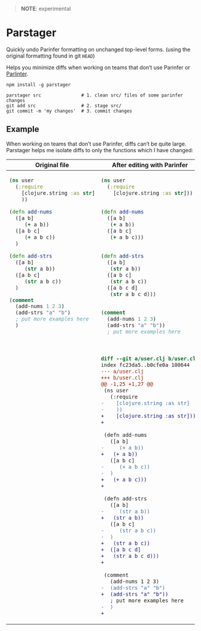 > **NOTE**: experimental

# Parstager

Quickly undo Parinfer formatting on unchanged top-level forms. (using the original formatting found in git `HEAD`)

Helps you minimize diffs when working on teams that don’t use Parinfer or [Parlinter](https://github.com/parinfer/parlinter).

```
npm install -g parstager
```

```
parstager src               # 1. clean src/ files of some parinfer changes
git add src                 # 2. stage src/
git commit -m 'my changes'  # 3. commit changes
```

## Example

When working on teams that don’t use Parinfer, diffs can’t be quite large.  Parstager helps me isolate diffs to only the functions which I have changed:

<table>
<thead>
<tr>
<th>Original file</th>
<th>After editing with Parinfer</th>
<th>After cleaning with Parstager</th>
</tr>
</thead>
<tbody valign="top">
<tr>
<td>

```clj
(ns user
  (:require
    [clojure.string :as str]
    ))

(defn add-nums
  ([a b]
     (+ a b))
  ([a b c]
     (+ a b c))
  )

(defn add-strs
  ([a b]
     (str a b))
  ([a b c]
     (str a b c))
  )

(comment
  (add-nums 1 2 3)
  (add-strs "a" "b")
  ; put more examples here
  )
```

</td>
<td>

```clj
(ns user
  (:require
    [clojure.string :as str]))
    

(defn add-nums
  ([a b]
   (+ a b))
  ([a b c]
   (+ a b c)))
  

(defn add-strs
  ([a b]
   (str a b))
  ([a b c]
   (str a b c))
  ([a b c d]
   (str a b c d)))
  

(comment
  (add-nums 1 2 3)
  (add-strs "a" "b"))
  ; put more examples here
  
```

</td>
<td>

```clj
(ns user
  (:require
    [clojure.string :as str]
    ))

(defn add-nums
  ([a b]
     (+ a b))
  ([a b c]
     (+ a b c))
  )

(defn add-strs
  ([a b]
   (str a b))
  ([a b c]
   (str a b c))
  ([a b c d]
   (str a b c d)))
  

(comment
  (add-nums 1 2 3)
  (add-strs "a" "b")
  ; put more examples here
  )
```

</td>

</tr>
<tr>

<td></td>

<td>

```diff
diff --git a/user.clj b/user.clj
index fc23da5..b0cfe0a 100644
--- a/user.clj
+++ b/user.clj
@@ -1,25 +1,27 @@
 (ns user
   (:require
-    [clojure.string :as str]
-    ))
+    [clojure.string :as str]))
+    
 
 (defn add-nums
   ([a b]
-     (+ a b))
+   (+ a b))
   ([a b c]
-     (+ a b c))
-  )
+   (+ a b c)))
+  
 
 (defn add-strs
   ([a b]
-     (str a b))
+   (str a b))
   ([a b c]
-     (str a b c))
-  )
+   (str a b c))
+  ([a b c d]
+   (str a b c d)))
+  
 
 (comment
   (add-nums 1 2 3)
-  (add-strs "a" "b")
+  (add-strs "a" "b"))
   ; put more examples here
-  )
+  
```

</td>

<td>

```diff
diff --git a/user.clj b/user.clj
index fc23da5..793d09f 100644
--- a/user.clj
+++ b/user.clj
@@ -12,10 +12,12 @@
 
 (defn add-strs
   ([a b]
-     (str a b))
+   (str a b))
   ([a b c]
-     (str a b c))
-  )
+   (str a b c))
+  ([a b c d]
+   (str a b c d)))
+  
```

</td>

</tr>
</tbody>
</table>
